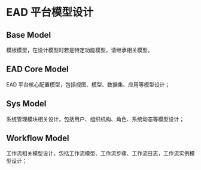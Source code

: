 
# EAD 平台模型设计

## Base Model

模板模型，在设计模型时若是特定功能模型，请继承相关模型。

## EAD Core Model

EAD 平台核心配置模型，包括视图、模型、数据集、应用等模型设计；

## Sys Model

系统管理模块相关设计，包括用户、组织机构、角色、系统动态等模型设计；

## Workflow Model

工作流相关模型设计，包括工作流模型、工作流步骤、工作流日志，工作流实例模型设计；
